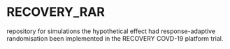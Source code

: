 # RECOVERY_RAR
repository for simulations the hypothetical effect had response-adaptive randomisation been implemented in the RECOVERY COVD-19 platform trial.
